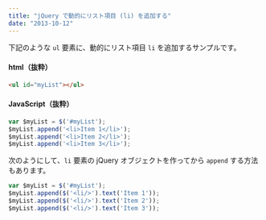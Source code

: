 ```yaml
---
title: "jQuery で動的にリスト項目 (li) を追加する"
date: "2013-10-12"
---
```


下記のような `ul` 要素に、動的にリスト項目 `li` を追加するサンプルです。

#### html（抜粋）

~~~ html
<ul id="myList"></ul>
~~~

#### JavaScript（抜粋）

~~~ javascript
var $myList = $('#myList');
$myList.append('<li>Item 1</li>');
$myList.append('<li>Item 2</li>');
$myList.append('<li>Item 3</li>');
~~~

次のようにして、`li` 要素の jQuery オブジェクトを作ってから `append` する方法もあります。

~~~ javascript
var $myList = $('#myList');
$myList.append($('<li/>').text('Item 1'));
$myList.append($('<li/>').text('Item 2'));
$myList.append($('<li/>').text('Item 3'));
~~~

